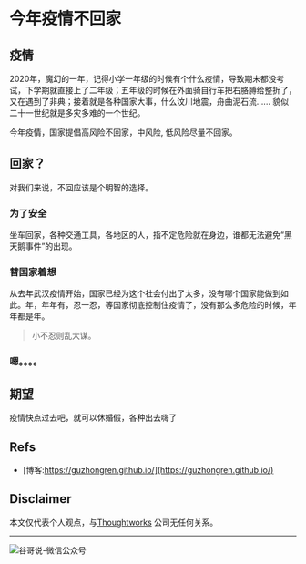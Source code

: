 # 今年疫情不回家


## 疫情

2020年，魔幻的一年，记得小学一年级的时候有个什么疫情，导致期末都没考试，下学期就直接上了二年级；五年级的时候在外面骑自行车把右胳膊给整折了，又在遇到了非典；接着就是各种国家大事，什么汶川地震，舟曲泥石流...... 貌似二十一世纪就是多灾多难的一个世纪。

今年疫情，国家提倡高风险不回家，中风险, 低风险尽量不回家。

## 回家？

对我们来说，不回应该是个明智的选择。

### 为了安全

坐车回家，各种交通工具，各地区的人，指不定危险就在身边，谁都无法避免“黑天鹅事件”的出现。

### 替国家着想

从去年武汉疫情开始，国家已经为这个社会付出了太多，没有哪个国家能做到如此。年，年年有，忍一忍，等国家彻底控制住疫情了，没有那么多危险的时候，年年都是年。
> 小不忍则乱大谋。

### 嗯。。。。

## 期望

疫情快点过去吧，就可以休婚假，各种出去嗨了


## Refs

* [博客:https://guzhongren.github.io/](https://guzhongren.github.io/)


## Disclaimer

本文仅代表个人观点，与[Thoughtworks](https://www.Thoughtworks.com/) 公司无任何关系。

----
![谷哥说-微信公众号](https://cdn.jsdelivr.net/gh/guzhongren/data-hosting@master/20210819/扫码_搜索联合传播样式-白色版.ae9zxgscqcg.png)

